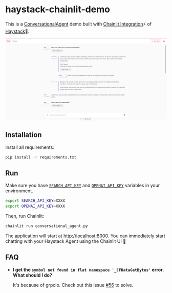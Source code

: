 # haystack-chainlit-demo
This is a [ConversationalAgent](https://docs.haystack.deepset.ai/docs/agent) demo built with [Chainlit Integration](https://haystack.deepset.ai/integrations/chainlit)⚡️ of [Haystack](https://github.com/deepset-ai/haystack)💙. 

![Chainlit UI with Haystack Agent](./image.png)
## Installation

Install all requirements:

```bash
pip install -r requirements.txt
```

## Run

Make sure you have [`SEARCH_API_KEY`](https://serper.dev/api-key) and [`OPENAI_API_KEY`](https://platform.openai.com/account/api-keys) variables in your environment.

```bash
export SEARCH_API_KEY=XXXX
export OPENAI_API_KEY=XXXX
```
Then, run Chainlit:

```bash
chainlit run conversational_agent.py
```

The application will start at [http://localhost:8000](http://localhost:8000). You can immediately start chatting with your Haystack Agent using the Chainlit UI 💬  

## FAQ

* **I get the `symbol not found in flat namespace '_CFDataGetBytes'` error. What should I do?**

    It's because of grpcio. Check out this issue [#56](https://github.com/Chainlit/chainlit/issues/56) to solve.



